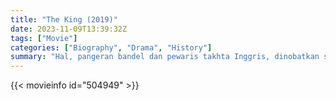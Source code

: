 ```yaml
---
title: "The King (2019)"
date: 2023-11-09T13:39:32Z
tags: ["Movie"]
categories: ["Biography", "Drama", "History"]
summary: "Hal, pangeran bandel dan pewaris takhta Inggris, dinobatkan sebagai Raja Henry V setelah ayahnya yang kejam meninggal. Kini sang raja muda harus menjalani politik istana, perang yang ditinggalkan ayahnya, dan rangkaian emosi masa lalunya…"
---
```


<mux-player stream-type="on-demand"
src="https://kp3d-my.sharepoint.com/personal/ryoo_kp3d_onmicrosoft_com/_layouts/15/download.aspx?share=EU6gYfwazmFAv0lnIb1xfuABpTMjbAjMvijUew5ph6zejQ" prefer-playback="mse" controls>

</mux-player>


{{< movieinfo id="504949" >}}

<script src="https://cdn.jsdelivr.net/npm/@mux/mux-player"></script>

 <script type="application/ld+json ">
{
"@context": "https://schema.org/",
"@type": "VideoObject",
"name": "The King (2019)",
"contentUrl": "https://stream.mux.com/p3mxi49KcxvgmMSSVDy42Y3a4QUjDnLzxOWbjIylehs.m3u8",
"thumbnailUrl": "https://www.themoviedb.org/t/p/original/uX4ppkaQfp8oZxBAcA8X9PIs0xW.jpg?width=314&fit_mode=preserve&time=25",
"uploadDate": "2023-11-09T13:39:32Z",
}

</script>
